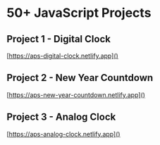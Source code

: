 # 50+ JavaScript Projects

## Project 1 - Digital Clock

[https://aps-digital-clock.netlify.app]()

## Project 2 - New Year Countdown

[https://aps-new-year-countdown.netlify.app]()

## Project 3 - Analog Clock

[https://aps-analog-clock.netlify.app]()
